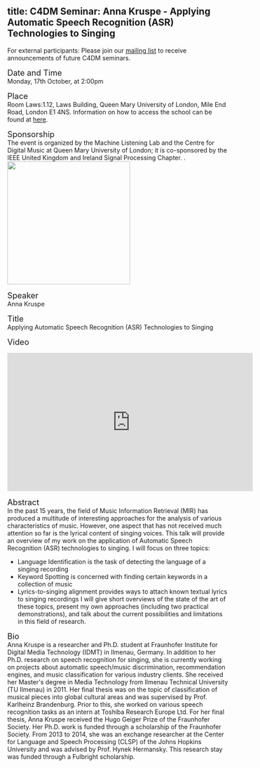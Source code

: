 title: C4DM Seminar: Anna Kruspe - Applying Automatic Speech Recognition (ASR) Technologies to Singing
-----------------

<p>For external participants: Please join our <a href="/seminars.html">mailing list</a> to receive announcements of future C4DM seminars.</p>


<span style="font-size: 130%;">Date and Time</span></br>
Monday, 17th October, at 2:00pm

<span style="font-size: 130%;">Place</span></br>
Room Laws:1.12, Laws Building, Queen Mary University of London, Mile End Road, London E1 4NS. Information on how to access the school can be found at <a href="http://www.qmul.ac.uk/docs/about/26065.pdf">here</a>.

<span style="font-size: 130%;">Sponsorship</span></br>
The event is organized by the Machine Listening Lab and the Centre for Digital Music at Queen Mary University of London; it is co-sponsored by the IEEE United Kingdom and Ireland Signal Processing Chapter. .<br />
<img style="width:20em;" src="https://signalprocessingsociety.org/sites/all/themes/evolve_sub/assets/images/sps-logo.png" />

<span style="font-size: 130%;">Speaker</span></br>
Anna Kruspe

<span style="font-size: 130%;">Title</span></br>
Applying Automatic Speech Recognition (ASR) Technologies to Singing

<span style="font-size: 130%;">Video</span></br>
<iframe width="560" height="315" src="https://www.youtube-nocookie.com/embed/BbYj-CKDzLE?rel=0" frameborder="0" allowfullscreen></iframe>

<span style="font-size: 130%;">Abstract</span></br>
In the past 15 years, the field of Music Information Retrieval (MIR) has
produced a multitude of interesting approaches for the analysis of
various characteristics of music. However, one aspect that has not
received much attention so far is the lyrical content of singing voices.
This talk will provide an overview of my work on the application of
Automatic Speech Recognition (ASR) technologies to singing. I will focus
on three topics:
- Language Identification is the task of detecting the language of a singing recording
- Keyword Spotting is concerned with finding certain keywords in a collection of music
- Lyrics-to-singing alignment provides ways to attach known textual lyrics to singing recordings
I will give short overviews of the state of the art of these topics,
present my own approaches (including two practical demonstrations), and
talk about the current possibilities and limitations in this field of
research.

<span style="font-size: 130%;">Bio</span></br>
Anna Kruspe is a researcher and Ph.D. student at Fraunhofer Institute
for Digital Media Technology (IDMT) in Ilmenau, Germany. In addition to
her Ph.D. research on speech recognition for singing, she is currently
working on projects about automatic speech/music discrimination,
recommendation engines, and music classification for various industry
clients.
She received her Master's degree in Media Technology from Ilmenau
Technical University (TU Ilmenau) in 2011. Her final thesis was on the
topic of classification of musical pieces into global cultural areas and
was supervised by Prof. Karlheinz Brandenburg. Prior to this, she worked
on various speech recognition tasks as an intern at Toshiba Research
Europe Ltd.
For her final thesis, Anna Kruspe received the Hugo Geiger Prize of the
Fraunhofer Society. Her Ph.D. work is funded through a scholarship of
the Fraunhofer Society. From 2013 to 2014, she was an exchange
researcher at the Center for Language and Speech Processing (CLSP) of
the Johns Hopkins University and was advised by Prof. Hynek Hermansky.
This research stay was funded through a Fulbright scholarship.


